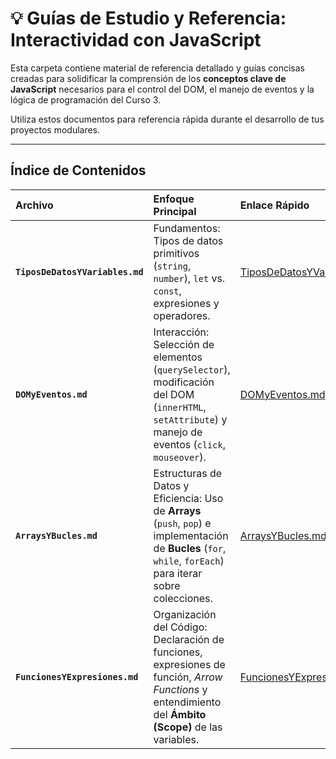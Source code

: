 # 💡 Guías de Estudio y Referencia: Interactividad con JavaScript

Esta carpeta contiene material de referencia detallado y guías concisas creadas para solidificar la comprensión de los **conceptos clave de JavaScript** necesarios para el control del DOM, el manejo de eventos y la lógica de programación del Curso 3.

Utiliza estos documentos para referencia rápida durante el desarrollo de tus proyectos modulares.

---

## Índice de Contenidos

| Archivo | Enfoque Principal | Enlace Rápido |
| :--- | :--- | :--- |
| **`TiposDeDatosYVariables.md`** | Fundamentos: Tipos de datos primitivos (`string`, `number`), `let` vs. `const`, expresiones y operadores. | [TiposDeDatosYVariables.md](TiposDeDatosYVariables.md) |
| **`DOMyEventos.md`** | Interacción: Selección de elementos (`querySelector`), modificación del DOM (`innerHTML`, `setAttribute`) y manejo de eventos (`click`, `mouseover`). | [DOMyEventos.md](DOMyEventos.md) |
| **`ArraysYBucles.md`** | Estructuras de Datos y Eficiencia: Uso de **Arrays** (`push`, `pop`) e implementación de **Bucles** (`for`, `while`, `forEach`) para iterar sobre colecciones. | [ArraysYBucles.md](ArraysYBucles.md) |
| **`FuncionesYExpresiones.md`** | Organización del Código: Declaración de funciones, expresiones de función, *Arrow Functions* y entendimiento del **Ámbito (Scope)** de las variables. | [FuncionesYExpresiones.md](FuncionesYExpresiones.md) |